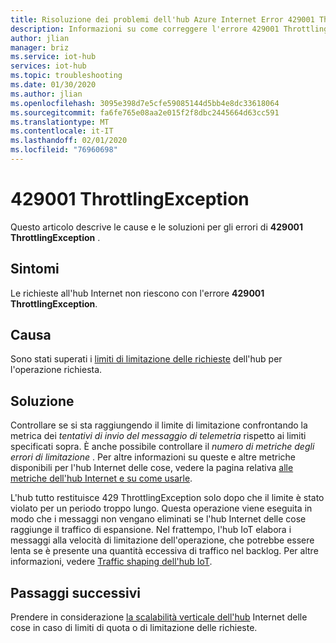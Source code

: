 ```yaml
---
title: Risoluzione dei problemi dell'hub Azure Internet Error 429001 ThrottlingException
description: Informazioni su come correggere l'errore 429001 ThrottlingException
author: jlian
manager: briz
ms.service: iot-hub
services: iot-hub
ms.topic: troubleshooting
ms.date: 01/30/2020
ms.author: jlian
ms.openlocfilehash: 3095e398d7e5cfe59085144d5bb4e8dc33618064
ms.sourcegitcommit: fa6fe765e08aa2e015f2f8dbc2445664d63cc591
ms.translationtype: MT
ms.contentlocale: it-IT
ms.lasthandoff: 02/01/2020
ms.locfileid: "76960698"
---
```

# <a name="429001-throttlingexception"></a>429001 ThrottlingException

Questo articolo descrive le cause e le soluzioni per gli errori di **429001 ThrottlingException** .

## <a name="symptoms"></a>Sintomi

Le richieste all'hub Internet non riescono con l'errore **429001 ThrottlingException**.

## <a name="cause"></a>Causa

Sono stati superati i [limiti di limitazione delle richieste](./iot-hub-devguide-quotas-throttling.md) dell'hub per l'operazione richiesta.

## <a name="solution"></a>Soluzione

Controllare se si sta raggiungendo il limite di limitazione confrontando la metrica dei *tentativi di invio del messaggio di telemetria* rispetto ai limiti specificati sopra. È anche possibile controllare il *numero di metriche degli errori di limitazione* . Per altre informazioni su queste e altre metriche disponibili per l'hub Internet delle cose, vedere la pagina relativa [alle metriche dell'hub Internet e su come usarle](./iot-hub-metrics.md#iot-hub-metrics-and-how-to-use-them).

L'hub tutto restituisce 429 ThrottlingException solo dopo che il limite è stato violato per un periodo troppo lungo. Questa operazione viene eseguita in modo che i messaggi non vengano eliminati se l'hub Internet delle cose raggiunge il traffico di espansione. Nel frattempo, l'hub IoT elabora i messaggi alla velocità di limitazione dell'operazione, che potrebbe essere lenta se è presente una quantità eccessiva di traffico nel backlog. Per altre informazioni, vedere [Traffic shaping dell'hub IoT](./iot-hub-devguide-quotas-throttling.md#traffic-shaping).

## <a name="next-steps"></a>Passaggi successivi

Prendere in considerazione [la scalabilità verticale dell'hub](./iot-hub-scaling.md) Internet delle cose in caso di limiti di quota o di limitazione delle richieste.